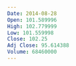 ```yaml
---
Date: 2014-08-28
Open: 101.589996
High: 102.779999
Low: 101.559998
Close: 102.25
Adj Close: 95.614388
Volume: 68460000
---
```

